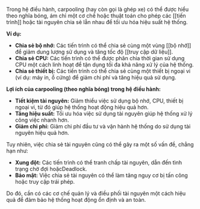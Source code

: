 Trong hệ điều hành, carpooling (hay còn gọi là ghép xe)  có thể được hiểu theo nghĩa bóng, ám chỉ một cơ chế hoặc thuật toán cho phép các [[tiến trình]] hoặc tài nguyên chia sẻ lẫn nhau để tối ưu hóa hiệu suất hệ thống.

**Ví dụ:**

- **Chia sẻ bộ nhớ:** Các tiến trình có thể chia sẻ cùng một vùng [[bộ nhớ]] để giảm dung lượng sử dụng và tăng tốc độ [[truy cập dữ liệu]].
- **Chia sẻ CPU:** Các tiến trình có thể được phân chia thời gian sử dụng CPU một cách linh hoạt để tận dụng tối đa khả năng xử lý của hệ thống.
- **Chia sẻ thiết bị:** Các tiến trình có thể chia sẻ cùng một thiết bị ngoại vi (ví dụ: máy in, ổ cứng) để giảm chi phí và tăng hiệu quả sử dụng.

**Lợi ích của carpooling (theo nghĩa bóng) trong hệ điều hành:**

- **Tiết kiệm tài nguyên:** Giảm thiểu việc sử dụng bộ nhớ, CPU, thiết bị ngoại vi, từ đó giúp hệ thống hoạt động hiệu quả hơn.
- **Tăng hiệu suất:** Tối ưu hóa việc sử dụng tài nguyên giúp hệ thống xử lý công việc nhanh hơn.
- **Giảm chi phí:** Giảm chi phí đầu tư và vận hành hệ thống do sử dụng tài nguyên hiệu quả hơn.

Tuy nhiên, việc chia sẻ tài nguyên cũng có thể gây ra một số vấn đề, chẳng hạn như:

- **Xung đột:** Các tiến trình có thể tranh chấp tài nguyên, dẫn đến tình trạng chờ đợi hoặcDeadlock.
- **Bảo mật:** Việc chia sẻ tài nguyên có thể làm tăng nguy cơ bị tấn công hoặc truy cập trái phép.

Do đó, cần có các cơ chế quản lý và điều phối tài nguyên một cách hiệu quả để đảm bảo hệ thống hoạt động ổn định và an toàn.
